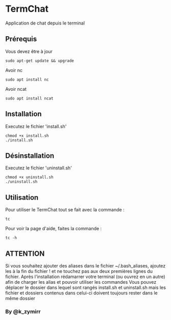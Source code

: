 # TermChat 
Application de chat depuis le terminal 

## Prérequis
Vous devez être à jour
```
sudo apt-get update && upgrade
```
Avoir nc
```
sudo apt install nc
```
Avoir ncat
```
sudo apt install ncat
```

## Installation 
Executez le fichier 'install.sh' 
```
chmod +x install.sh
./install.sh
```

## Désinstallation 
Executez le fichier 'uninstall.sh' 
```
chmod +x uninstall.sh
./uninstall.sh
```

## Utilisation
Pour utiliser le TermChat tout se fait avec la commande : 
```
tc
```
Pour voir la page d'aide, faites la commande : 
```
tc -h
```

## ATTENTION
Si vous souhaitez ajouter des aliases dans le fichier ~/.bash_aliases, ajoutez les à la fin du fichier ! et ne touchez pas aux deux premières lignes du fichier.
Après l'installation rédamarrer votre terminal (ou ouvrez en un autre) afin de charger les alias et pouvoir utiliser les commandes
Vous pouvez déplacer le dossier dans lequel sont rangés install.sh et uninstall.sh mais les fichier et dossiers contenus dans celui-ci doivent toujours rester dans le même dossier

### By @k_zymirr
